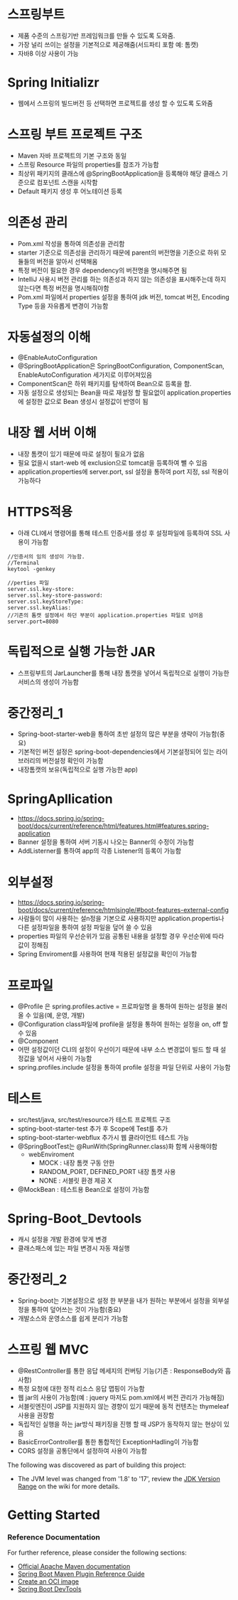 # 스프링부트
* 제품 수준의 스프링기반 프레임워크를 만들 수 있도록 도와줌.
* 가장 널리 쓰이는 설정을 기본적으로 제공해줌(서드파티 포함 예: 톰캣)
* 자바8 이상 사용이 가능

# Spring Initializr
* 웹에서 스프링의 빌드버전 등 선택하면 프로젝트를 생성 할 수 있도록 도와줌

# 스프링 부트 프로젝트 구조
* Maven 자바 프로젝트의 기본 구조와 동일
* 스프링 Resource 파일의 properties를 참조가 가능함
* 최상위 패키지의 클래스에 @SpringBootApplication을 등록해야 해당 클래스 기준으로 컴포넌트 스캔을 시작함
* Default 패키지 생성 후 어노테이션 등록

# 의존성 관리
* Pom.xml 작성을 통하여 의존성을 관리함
* starter 기준으로 의존성을 관리하기 때문에 parent의 버전명을 기준으로 하위 모듈들의 버전을 알아서 선택해옴
* 특정 버전이 필요한 경우 dependency의 버전명을 명시해주면 됨
* IntelliJ  사용시 버전 관리를 하는 의존성과 하지 않는 의존성을 표시해주는데 하지 않는다면 특정 버전을 명시해줘야함
* Pom.xml 파일에서 properties 설정을 통하여 jdk 버전, tomcat 버전, Encoding Type 등을 자유롭게 변경이 가능함

# 자동설정의 이해
* @EnableAutoConfiguration
* @SpringBootApplication은 SpringBootConfiguration, ComponentScan, EnableAutoConfiguration 세가지로 이루어져있음
* ComponentScan은 하위 패키지를 탐색하여 Bean으로 등록을 함.
* 자동 설정으로 생성되는 Bean을 따로 재설정 할 필요없이 application.properties에 설정한 값으로 Bean 생성시 설정값이 반영이 됨

# 내장 웹 서버 이해
* 내장 톰캣이 있기 때문에 따로 설정이 필요가 없음
* 필요 없을시 start-web 에 exclusion으로 tomcat을 등록하여 뺄 수 있음
* application.properties에 server.port, ssl 설정을 통하여 port 지정, ssl 적용이 가능하다

# HTTPS적용
* 아래 CLI에서 명령어를 통해 테스트 인증서를 생성 후 설정파일에 등록하여 SSL 사용이 가능함
```
//인증서의 임의 생성이 가능함.
//Terminal
keytool -genkey 

//perties 파일
server.ssl.key-store:
server.ssl.key-store-password:
server.ssl.keyStoreType:
server.ssl.keyAlias:
//기존의 톰캣 설정에서 하던 부분이 application.properties 파일로 넘어옴
server.port=8080 
```

# 독립적으로 실행 가능한 JAR
* 스프링부트의 JarLauncher를 통해 내장 톰캣을 넣어서 독립적으로 실행이 가능한 서비스의 생성이 가능함

# 중간정리_1
* Spring-boot-starter-web을 통하여 초반 설정의 많은 부분을 생략이 가능함(중요)
* 기본적인 버전 설정은 spring-boot-dependencies에서 기본설정되어 있는 라이브러리의 버전설정 확인이 가능함
* 내장톰캣의 보유(독립적으로 실행 가능한 app)

# SpringApllication
* https://docs.spring.io/spring-boot/docs/current/reference/html/features.html#features.spring-application
* Banner 설정을 통하여 서버 기동시 나오는 Banner의 수정이 가능함
* AddListerner를 통하여 app의 각종 Listener의 등록이 가능함

# 외부설정
* https://docs.spring.io/spring-boot/docs/current/reference/htmlsingle/#boot-features-external-config
* 사람들이 많이 사용하는 설n정을 기본으로 사용하지만 application.propertis나 다른 설정파일을 통하여 설정 파일을 덮어 쓸 수 있음
* properties 파일의 우선순위가 있음 공통된 내용을 설정할 경우 우선순위에 따라 값이 정해짐
* Spring Enviroment를 사용하여 현재 적용된 설정값을 확인이 가능함

# 프로파일
* @Profile 은 spring.profiles.active = 프로파일명 을 통하여 원하는 설정을 불러올 수 있음(예, 운영, 개발)
* @Configuration class파일에 profile을 설정을 통하여 원하는 설정을 on, off 할 수 있음
* @Component
* 어떤 설정값이던 CLI의 설정이 우선이기 때문에 내부 소스 변경없이 빌드 할 때 설정값을 넣어서 사용이 가능함
* spring.profiles.include 설정을 통하여 profile 설정을 파일 단위로 사용이 가능함

# 테스트
* src/test/java, src/test/resource가 테스트 프로젝트 구조
* spting-boot-starter-test 추가 후 Scope에 Test를 추가
* spting-boot-starter-webflux 추가시 웹 클라이언트 테스트 가능
* @SpringBootTest는 @RunWith(SpringRunner.class)화 함께 사용해야함
  * webEnviroment
    * MOCK : 내장 톰캣 구동 안한
    * RANDOM_PORT, DEFINED_PORT 내장 톰캣 사용
    * NONE : 서블릿 환경 제공 X
* @MockBean : 테스트용 Bean으로 설정이 가능함 

# Spring-Boot_Devtools
* 캐시 설정을 개발 환경에 맞게 변경
* 클래스패스에 있는 파일 변경시 자동 재실행

# 중간정리_2
* Spring-boot는 기본설정으로 설정 한 부분을 내가 원하는 부분에서 설정을 외부설정을 통하여 덮어쓰는 것이 가능함(중요)
* 개발소스와 운영소스를 쉽게 분리가 가능함

# 스프링 웹 MVC
* @RestController를 통한 응답 메세지의 컨버팅 기능(기존 : ResponseBody와 흡사함)
* 특정 요청에 대한 정적 리소스 응답 맵핑이 가능함
* 웹 jar의 사용이 가능함(예 : jquery 마저도 pom.xml에서 버전 관리가 가능해짐)
* 서블릿엔진이 JSP를 지원하지 않는 경향이 있기 때문에 동적 컨텐츠는 thymeleaf 사용을 권장함
* 독립적인 실행을 하는 jar방식 패키징을 진행 할 때 JSP가 동작하지 않는 현상이 있음
* BasicErrorController를 통한 통합적인 ExceptionHadling이 가능함
* CORS 설정을 공통단에서 설정하여 사용이 가능함

The following was discovered as part of building this project:

* The JVM level was changed from '1.8' to '17', review
  the [JDK Version Range](https://github.com/spring-projects/spring-framework/wiki/Spring-Framework-Versions#jdk-version-range)
  on the wiki for more details.

# Getting Started

### Reference Documentation

For further reference, please consider the following sections:

* [Official Apache Maven documentation](https://maven.apache.org/guides/index.html)
* [Spring Boot Maven Plugin Reference Guide](https://docs.spring.io/spring-boot/docs/3.1.6-SNAPSHOT/maven-plugin/reference/html/)
* [Create an OCI image](https://docs.spring.io/spring-boot/docs/3.1.6-SNAPSHOT/maven-plugin/reference/html/#build-image)
* [Spring Boot DevTools](https://docs.spring.io/spring-boot/docs/3.1.6-SNAPSHOT/reference/htmlsingle/index.html#using.devtools)

